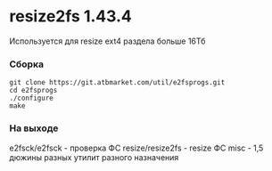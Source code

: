 # resize2fs 1.43.4 #

Используется для resize ext4 раздела больше 16Тб

### Сборка ### 

    git clone https://git.atbmarket.com/util/e2fsprogs.git
    cd e2fsprogs
    ./configure
    make

### На выходе ###

e2fsck/e2fsck - проверка ФС
resize/resize2fs - resize ФС
misc - 1,5 дюжины разных утилит разного назначения 

